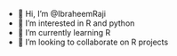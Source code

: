 - 👋 Hi, I’m @IbraheemRaji
- 👀 I’m interested in R and python
- 🌱 I’m currently learning R
- 💞️ I’m looking to collaborate on R projects


<!---
IbraheemRaji/IbraheemRaji is a ✨ special ✨ repository because its `README.md` (this file) appears on your GitHub profile.
You can click the Preview link to take a look at your changes.
--->
